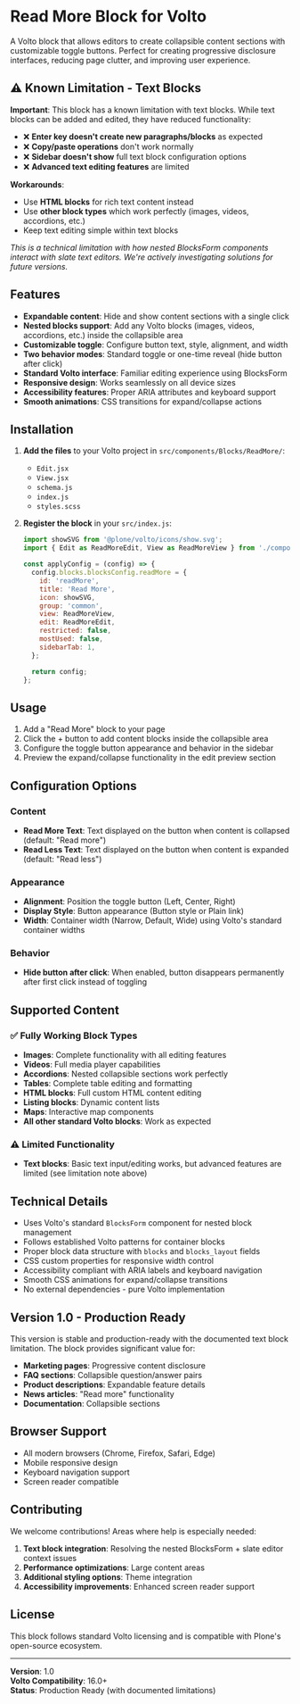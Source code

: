 # Read More Block for Volto

A Volto block that allows editors to create collapsible content sections with customizable toggle buttons. Perfect for creating progressive disclosure interfaces, reducing page clutter, and improving user experience.

## ⚠️ Known Limitation - Text Blocks

**Important**: This block has a known limitation with text blocks. While text blocks can be added and edited, they have reduced functionality:

- ❌ **Enter key doesn't create new paragraphs/blocks** as expected
- ❌ **Copy/paste operations** don't work normally  
- ❌ **Sidebar doesn't show** full text block configuration options
- ❌ **Advanced text editing features** are limited

**Workarounds**:
- Use **HTML blocks** for rich text content instead
- Use **other block types** which work perfectly (images, videos, accordions, etc.)
- Keep text editing simple within text blocks

*This is a technical limitation with how nested BlocksForm components interact with slate text editors. We're actively investigating solutions for future versions.*

## Features

- **Expandable content**: Hide and show content sections with a single click
- **Nested blocks support**: Add any Volto blocks (images, videos, accordions, etc.) inside the collapsible area
- **Customizable toggle**: Configure button text, style, alignment, and width
- **Two behavior modes**: Standard toggle or one-time reveal (hide button after click)
- **Standard Volto interface**: Familiar editing experience using BlocksForm
- **Responsive design**: Works seamlessly on all device sizes
- **Accessibility features**: Proper ARIA attributes and keyboard support
- **Smooth animations**: CSS transitions for expand/collapse actions

## Installation

1. **Add the files** to your Volto project in `src/components/Blocks/ReadMore/`:
   - `Edit.jsx`
   - `View.jsx` 
   - `schema.js`
   - `index.js`
   - `styles.scss`

2. **Register the block** in your `src/index.js`:
   ```javascript
   import showSVG from '@plone/volto/icons/show.svg';
   import { Edit as ReadMoreEdit, View as ReadMoreView } from './components/Blocks/ReadMore';

   const applyConfig = (config) => {
     config.blocks.blocksConfig.readMore = {
       id: 'readMore',
       title: 'Read More',
       icon: showSVG,
       group: 'common',
       view: ReadMoreView,
       edit: ReadMoreEdit,
       restricted: false,
       mostUsed: false,
       sidebarTab: 1,
     };

     return config;
   };
   ```

## Usage

1. Add a "Read More" block to your page
2. Click the + button to add content blocks inside the collapsible area
3. Configure the toggle button appearance and behavior in the sidebar
4. Preview the expand/collapse functionality in the edit preview section

## Configuration Options

### Content
- **Read More Text**: Text displayed on the button when content is collapsed (default: "Read more")
- **Read Less Text**: Text displayed on the button when content is expanded (default: "Read less")

### Appearance
- **Alignment**: Position the toggle button (Left, Center, Right)
- **Display Style**: Button appearance (Button style or Plain link)
- **Width**: Container width (Narrow, Default, Wide) using Volto's standard container widths

### Behavior
- **Hide button after click**: When enabled, button disappears permanently after first click instead of toggling

## Supported Content

### ✅ Fully Working Block Types
- **Images**: Complete functionality with all editing features
- **Videos**: Full media player capabilities
- **Accordions**: Nested collapsible sections work perfectly
- **Tables**: Complete table editing and formatting
- **HTML blocks**: Full custom HTML content editing
- **Listing blocks**: Dynamic content lists
- **Maps**: Interactive map components
- **All other standard Volto blocks**: Work as expected

### ⚠️ Limited Functionality
- **Text blocks**: Basic text input/editing works, but advanced features are limited (see limitation note above)

## Technical Details

- Uses Volto's standard `BlocksForm` component for nested block management
- Follows established Volto patterns for container blocks
- Proper block data structure with `blocks` and `blocks_layout` fields
- CSS custom properties for responsive width control
- Accessibility compliant with ARIA labels and keyboard navigation
- Smooth CSS animations for expand/collapse transitions
- No external dependencies - pure Volto implementation

## Version 1.0 - Production Ready

This version is stable and production-ready with the documented text block limitation. The block provides significant value for:

- **Marketing pages**: Progressive content disclosure
- **FAQ sections**: Collapsible question/answer pairs
- **Product descriptions**: Expandable feature details
- **News articles**: "Read more" functionality
- **Documentation**: Collapsible sections

## Browser Support

- All modern browsers (Chrome, Firefox, Safari, Edge)
- Mobile responsive design
- Keyboard navigation support
- Screen reader compatible

## Contributing

We welcome contributions! Areas where help is especially needed:

1. **Text block integration**: Resolving the nested BlocksForm + slate editor context issues
2. **Performance optimizations**: Large content areas
3. **Additional styling options**: Theme integration
4. **Accessibility improvements**: Enhanced screen reader support

## License

This block follows standard Volto licensing and is compatible with Plone's open-source ecosystem.

---

**Version**: 1.0  
**Volto Compatibility**: 16.0+  
**Status**: Production Ready (with documented limitations)
